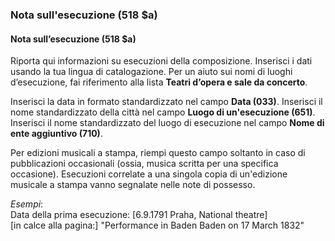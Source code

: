 ### Nota sull'esecuzione (518 $a)

#### Nota sull’esecuzione (518 $a)

Riporta qui informazioni su esecuzioni della composizione. Inserisci i dati usando la tua lingua di catalogazione. Per un aiuto sui nomi di luoghi d’esecuzione, fai riferimento alla lista **Teatri d’opera e sale da concerto**.

Inserisci la data in formato standardizzato nel campo **Data (033)**. Inserisci il nome standardizzato della città nel campo **Luogo di un'esecuzione (651)**. Inserisci il nome standardizzato del luogo di esecuzione nel campo **Nome di ente aggiuntivo (710)**.

Per edizioni musicali a stampa, riempi questo campo soltanto in caso di pubblicazioni occasionali (ossia, musica scritta per una specifica occasione). Esecuzioni correlate a una singola copia di un'edizione musicale a stampa vanno segnalate nelle note di possesso.

_Esempi_:  
Data della prima esecuzione: [6.9.1791 Praha, National theatre]  
[in calce alla pagina:] "Performance in Baden Baden on 17 March 1832"
